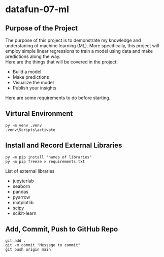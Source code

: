 # datafun-07-ml

## Purpose of the Project
The purpose of this project is to demonstrate my knowledge and understaning of machine learning (ML). More specifically, this project will employ simple linear regressions to train a model using data and make predictions along the way.<br>
Here are the things that will be covered in the project:
-  Build a model
-  Make predictions
-  Visualize the model
-  Publish your insights

Here are some requirements to do before starting.

## Virtural Environment
```shell
py -m venv .venv
.venv\Scripts\activate
```

## Install and Record External Libraries
```shell
py -m pip install "names of libraries"
py -m pip freeze > requirements.txt
```
List of external libraries
-  jupyterlab
-  seaborn
-  pandas
-  pyarrow
-  matplotlib
-  scipy
-  scikit-learn

## Add, Commit, Push to GitHub Repo
```shell
git add .
git -m commit "Message to commit"
git push origin main
```